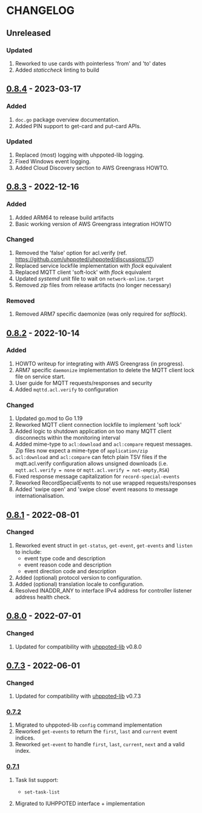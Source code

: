 # CHANGELOG

## Unreleased

### Updated
1. Reworked to use cards with pointerless 'from' and 'to' dates 
2. Added _staticcheck_ linting to build


## [0.8.4](https://github.com/uhppoted/uhppoted-mqtt/releases/tag/v0.8.4) - 2023-03-17

### Added
1. `doc.go` package overview documentation.
3. Added PIN support to get-card and put-card APIs.

### Updated
1. Replaced (most) logging with uhppoted-lib logging.
2. Fixed Windows event logging.
3. Added Cloud Discovery section to AWS Greengrass HOWTO.


## [0.8.3](https://github.com/uhppoted/uhppoted-mqtt/releases/tag/v0.8.3) - 2022-12-16

### Added
1. Added ARM64 to release build artifacts
2. Basic working version of AWS Greengrass integration HOWTO

### Changed
1. Removed the 'false' option for acl.verify (ref. https://github.com/uhppoted/uhppoted/discussions/17)
2. Replaced service lockfile implementation with _flock_ equivalent
3. Replaced MQTT client 'soft-lock' with _flock_ equivalent
4. Updated _systemd_ unit file to wait on `network-online.target`
5. Removed _zip_ files from release artifacts (no longer necessary)

### Removed
1. Removed ARM7 specific daemonize (was only required for _softlock_).


## [0.8.2](https://github.com/uhppoted/uhppoted-mqtt/releases/tag/v0.8.2) - 2022-10-14

### Added
1. HOWTO writeup for integrating with AWS Greengrass (in progress).
2. ARM7 specific `daemonize` implementation to delete the MQTT client lock file on service start.
3. User guide for MQTT requests/responses and security
4. Added `mqttd.acl.verify` to configuration

### Changed
1. Updated go.mod to Go 1.19
2. Reworked MQTT client connection lockfile to implement 'soft lock'
3. Added logic to shutdown application on too many MQTT client disconnects within the monitoring interval
4. Added mime-type to `acl:download` and `acl:compare` request messages. Zip files now expect a mime-type of
   `application/zip`
5. `acl:download` and `acl:compare` can fetch plain TSV files if the mqtt.acl.verify configuration allows
   unsigned downloads (i.e. `mqtt.acl.verify = none` or `mqtt.acl.verify = not-empty,RSA`)
6. Fixed response message capitalization for `record-special-events`
7. Reworked RecordSpecialEvents to not use wrapped requests/responses
8. Added 'swipe open' and 'swipe close' event reasons to message internationalisation.


## [0.8.1](https://github.com/uhppoted/uhppoted-mqtt/releases/tag/v0.8.1) - 2022-08-01

### Changed

1. Reworked event struct in `get-status`, `get-event`, `get-events` and `listen` to include:
   - event type code and description
   - event reason code and description
   - event direction code and description
2. Added (optional) protocol version to configuration.
3. Added (optional) translation locale to configuration.
4. Resolved INADDR_ANY to interface IPv4 address for controller listener address health check.


## [0.8.0](https://github.com/uhppoted/uhppoted-mqtt/releases/tag/v0.8.0) - 2022-07-01

### Changed
1. Updated for compatibility with [uhppoted-lib](https://github.com/uhppoted/uhppoted-lib) v0.8.0

## [0.7.3](https://github.com/uhppoted/uhppoted-mqtt/releases/tag/v0.7.3) - 2022-06-01

### Changed
1. Updated for compatibility with [uhppoted-lib](https://github.com/uhppoted/uhppoted-lib) v0.7.3

### [0.7.2](https://github.com/uhppoted/uhppoted-mqtt/releases/tag/v0.7.2)

1. Migrated to uhppoted-lib `config` command implementation
2. Reworked `get-events` to return the `first`, `last` and `current` event indices.
3. Reworked `get-event`  to handle `first`, `last`, `current`, `next` and a valid index.

### [0.7.1](https://github.com/uhppoted/uhppoted-mqtt/releases/tag/v0.7.1)

1. Task list support:
   -  `set-task-list`

2. Migrated to IUHPPOTED interface + implementation
